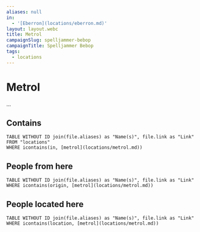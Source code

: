 ```yaml
---
aliases: null
in:
  - '[Eberron](locations/eberron.md)'
layout: layout.webc
title: Metrol
campaignSlug: spelljammer-bebop
campaignTitle: Spelljammer Bebop
tags:
  - locations
---
```

# Metrol

...

## Contains
```dataview
TABLE WITHOUT ID join(file.aliases) as "Name(s)", file.link as "Link"
FROM "locations"
WHERE icontains(in, [metrol](locations/metrol.md))
```

## People from here

```dataview
TABLE WITHOUT ID join(file.aliases) as "Name(s)", file.link as "Link"
WHERE icontains(origin, [metrol](locations/metrol.md))
```

## People located here

```dataview
TABLE WITHOUT ID join(file.aliases) as "Name(s)", file.link as "Link"
WHERE icontains(location, [metrol](locations/metrol.md))
```
